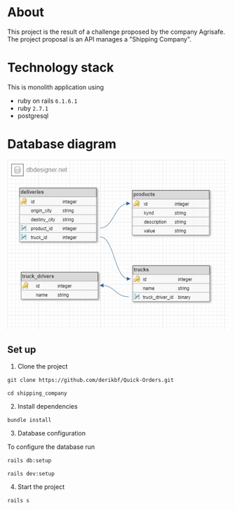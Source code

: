# About
This project is the result of a challenge proposed by the company Agrisafe.
The project proposal is an API manages a "Shipping Company".

# Technology stack
This is monolith application using 
- ruby on rails ``6.1.6.1``
- ruby ``2.7.1``
- postgresql

# Database diagram
![shipping](https://github.com/ArcelinoNeto/shipping_company-api/blob/master/shipping.png)

## Set up

1. Clone the project
```
git clone https://github.com/derikbf/Quick-Orders.git
```
```
cd shipping_company
```
2. Install dependencies
``` 
bundle install
``` 

3. Database configuration 

To configure the database run
```
rails db:setup
```

```
rails dev:setup
```


4. Start the project
```
rails s
```
